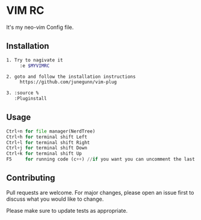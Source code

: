 # VIM RC

It's my neo-vim Config file.

## Installation

```bash
1. Try to nagivate it
     :e $MYVIMRC

2. goto and follow the installation instructions
     https://github.com/junegunn/vim-plug

3. :source %
   :Pluginstall

```

## Usage

```python
Ctrl+n for file manager(NerdTree)
Ctrl+h for terminal shift Left
Ctrl+l for terminal shift Right
Ctrl+j for terminal shift Down
Ctrl+k for terminal shift Up
F5     for running code (c++) //if you want you can uncomment the last part for more compiling features.
```

## Contributing
Pull requests are welcome. For major changes, please open an issue first to discuss what you would like to change.

Please make sure to update tests as appropriate.

